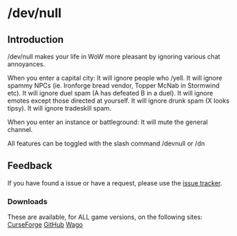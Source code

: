 # /dev/null

## Introduction

/dev/null makes your life in WoW more pleasant by ignoring various chat annoyances.

When you enter a capital city:
	It will ignore people who /yell.
	It will ignore spammy NPCs (ie. Ironforge bread vendor, Topper McNab in Stormwind etc).
	It will ignore duel spam (A has defeated B in a duel).
	It will ignore emotes except those directed at yourself.
	It will ignore drunk spam (X looks tipsy).
	It will ignore tradeskill spam.

When you enter an instance or battleground:
	It will mute the general channel.

All features can be toggled with the slash command /devnull or /dn

## Feedback

If you have found a issue or have a request, please use the [issue tracker](https://github.com/jncl/devnull/issues).

### Downloads

These are available, for ALL game versions, on the following sites:
[CurseForge](https://www.curseforge.com/wow/addons/devnull)
[GitHub](https://github.com/jncl/devnull)
[Wago](https://addons.wago.io/addons/devnull)
	